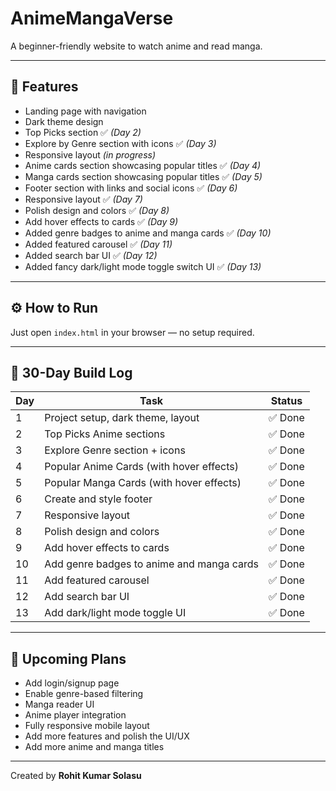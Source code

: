 # AnimeMangaVerse

A beginner-friendly website to watch anime and read manga.

---

## 🌟 Features

- Landing page with navigation
- Dark theme design
- Top Picks section ✅ *(Day 2)*
- Explore by Genre section with icons ✅ *(Day 3)*
- Responsive layout *(in progress)*
- Anime cards section showcasing popular titles ✅ *(Day 4)*
- Manga cards section showcasing popular titles ✅ *(Day 5)*
- Footer section with links and social icons ✅ *(Day 6)*
- Responsive layout ✅ *(Day 7)*
- Polish design and colors ✅ *(Day 8)*
- Add hover effects to cards ✅ *(Day 9)*
- Added genre badges to anime and manga cards ✅ *(Day 10)*
- Added featured carousel ✅ *(Day 11)*
- Added search bar UI ✅ *(Day 12)*
- Added fancy dark/light mode toggle switch UI ✅ *(Day 13)*


---

## ⚙️ How to Run

Just open `index.html` in your browser — no setup required.

---

## 📆 30-Day Build Log

| Day | Task                                      | Status   |
|-----|-------------------------------------------|----------|
| 1   | Project setup, dark theme, layout         | ✅ Done  |
| 2   | Top Picks Anime sections                  | ✅ Done  |
| 3   | Explore Genre section + icons             | ✅ Done  |
| 4   | Popular Anime Cards (with hover effects)  | ✅ Done  |
| 5   | Popular Manga Cards (with hover effects)  | ✅ Done  |
| 6   | Create and style footer                   | ✅ Done  |
| 7   | Responsive layout                         | ✅ Done  |
| 8   | Polish design and colors                  | ✅ Done  |
| 9   | Add hover effects to cards                | ✅ Done  |
| 10  | Add genre badges to anime and manga cards | ✅ Done  |
| 11  | Add featured carousel                     | ✅ Done  |
| 12  | Add search bar UI                         | ✅ Done  | 
| 13  | Add dark/light mode toggle UI             | ✅ Done  |

---

## 🚧 Upcoming Plans

- Add login/signup page
- Enable genre-based filtering
- Manga reader UI
- Anime player integration
- Fully responsive mobile layout
- Add more features and polish the UI/UX
- Add more anime and manga titles



---

Created by **Rohit Kumar Solasu**
